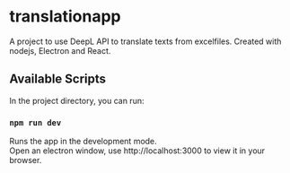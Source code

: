 # translationapp

A project to use DeepL API to translate texts from excelfiles.
Created with nodejs, Electron and React.

## Available Scripts

In the project directory, you can run:

### `npm run dev`

Runs the app in the development mode.\
Open an electron window, use http://localhost:3000 to view it in your browser.

